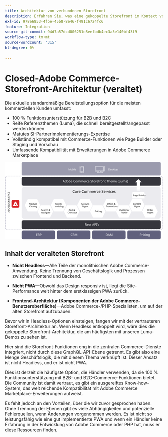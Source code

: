 ```yaml
---
title: Architektur von verbundenen Storefront
description: Erfahren Sie, was eine gekoppelte Storefront im Kontext von Headless-Adobe Commerce-Architekturen bedeutet.
exl-id: 978e6853-4fbe-45b8-8e46-f491c6724fc6
feature: Integration
source-git-commit: 94d7a57dcd006251e8eefbdb4ec3a5e140bf43f9
workflow-type: tm+mt
source-wordcount: '315'
ht-degree: 0%

---
```


# Closed-Adobe Commerce-Storefront-Architektur (veraltet)

Die aktuelle standardmäßige Bereitstellungsoption für die meisten kommerziellen Kunden umfasst:

- 100 % Funktionsunterstützung für B2B und B2C
- Reife Referenzthemen (Luma), die schnell bereitgestellt/angepasst werden können
- Matutes SI-Partnerimplementierungs-Expertise
- Vollständig kompatibel mit Commerce-Funktionen wie Page Builder oder Staging und Vorschau
- Umfassende Kompatibilität mit Erweiterungen in Adobe Commerce Marketplace

![Abbildung einer gekoppelten Adobe Commerce-Storefront-Architektur](../../../assets/playbooks/coupled-storefront-architecture.svg)

## Inhalt der veralteten Storefront

- **Nicht Headless**—Alle Teile der monolithischen Adobe Commerce-Anwendung. Keine Trennung von Geschäftslogik und Prozessen zwischen Frontend und Backend.

- **Nicht PWA**—Obwohl das Design responsiv ist, liegt die Site-Performance weit hinter dem erstklassigen PWA zurück.

- **Frontend-Architektur (Komponenten der Adobe Commerce-Benutzeroberfläche)**—Adobe Commerce-/PHP-Spezialisten, um auf der alten Storefront aufzubauen.

Bevor wir in Headless-Optionen einsteigen, fangen wir mit der vertrauteren Storefront-Architektur an. Wenn Headless entkoppelt wird, wäre dies die gekoppelte Storefront-Architektur, die am häufigsten mit unseren Luma-Demos zu sehen ist.

Hier sind die Storefront-Funktionen eng in die zentralen Commerce-Dienste integriert, nicht durch diese GraphQL-API-Ebene getrennt. Es gibt also eine Menge Geschäftslogik, die mit diesem Thema verknüpft ist. Dieser Ansatz ist nicht Headless, und er ist nicht PWA.

Dies ist derzeit die häufigste Option, die Händler verwenden, da sie 100 % Funktionsunterstützung mit B2B- und B2C-Commerce-Funktionen bietet. Die Community ist damit vertraut, es gibt ein ausgereiftes Know-how-System, das weit reichende Kompatibilität mit Adobe Commerce Marketplace-Erweiterungen aufweist.

Es fehlt jedoch an den Vorteilen, über die wir zuvor gesprochen haben. Ohne Trennung der Ebenen gibt es viele Abhängigkeiten und potenzielle Fehlerquellen, wenn Änderungen vorgenommen werden. Es ist nicht so leistungsfähig wie eine gut implementierte PWA und wenn ein Händler keine Erfahrung in der Entwicklung von Adobe Commerce oder PHP hat, muss er diese Ressourcen finden.
